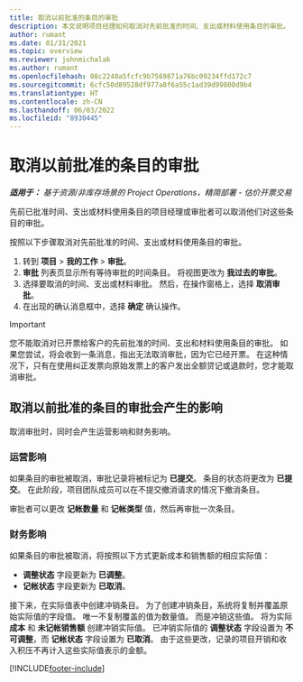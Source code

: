 ```yaml
---
title: 取消以前批准的条目的审批
description: 本文说明项目经理如何取消对先前批准的时间、支出或材料使用条目的审批。
author: rumant
ms.date: 01/31/2021
ms.topic: overview
ms.reviewer: johnmichalak
ms.author: rumant
ms.openlocfilehash: 08c2248a5fcfc9b7569871a76bc09234ffd172c7
ms.sourcegitcommit: 6cfc50d89528df977a8f6a55c1ad39d99800d9b4
ms.translationtype: HT
ms.contentlocale: zh-CN
ms.lasthandoff: 06/03/2022
ms.locfileid: "8930445"
---
```

# <a name="cancel-the-approval-of-previously-approved-entries"></a>取消以前批准的条目的审批

_**适用于：** 基于资源/非库存场景的 Project Operations，精简部署 - 估价开票交易_

先前已批准时间、支出或材料使用条目的项目经理或审批者可以取消他们对这些条目的审批。 

按照以下步骤取消对先前批准的时间、支出或材料使用条目的审批。

1. 转到 **项目** \> **我的工作** \> **审批**。
2. **审批** 列表页显示所有等待审批的时间条目。 将视图更改为 **我过去的审批**。
3. 选择要取消的时间、支出或材料审批。 然后，在操作窗格上，选择 **取消审批**。
4. 在出现的确认消息框中，选择 **确定** 确认操作。

> [!IMPORTANT]
> 您不能取消对已开票给客户的先前批准的时间、支出和材料使用条目的审批。 如果您尝试，将会收到一条消息，指出无法取消审批，因为它已经开票。 在这种情况下，只有在使用纠正发票向原始发票上的客户发出全额贷记或退款时，您才能取消审批。

## <a name="impact-of-canceling-the-approval-of-a-previously-approved-entry"></a>取消以前批准的条目的审批会产生的影响

取消审批时，同时会产生运营影响和财务影响。

### <a name="operational-impact"></a>运营影响

如果条目的审批被取消，审批记录将被标记为 **已提交**。 条目的状态将更改为 **已提交**。 在此阶段，项目团队成员可以在不提交撤消请求的情况下撤消条目。

审批者可以更改 **记帐数量** 和 **记帐类型** 值，然后再审批一次条目。

### <a name="financial-impact"></a>财务影响

如果条目的审批被取消，将按照以下方式更新成本和销售额的相应实际值：

- **调整状态** 字段更新为 **已调整**。
- **记帐状态** 字段更新为 **已取消**。

接下来，在实际值表中创建冲销条目。 为了创建冲销条目，系统将复制并覆盖原始实际值的字段值。 唯一不复制覆盖的值为数量值。 而是冲销这些值。 将为实际 **成本** 和 **未记帐销售额** 创建冲销实际值。 已冲销实际值的 **调整状态** 字段设置为 **不可调整**，而 **记帐状态** 字段设置为 **已取消**。 由于这些更改，记录的项目开销和收入积压不再计入这些实际值表示的金额。

[!INCLUDE[footer-include](../includes/footer-banner.md)]
